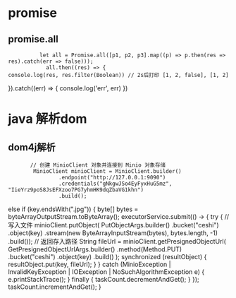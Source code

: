 <!--
 * @Descripttion: 
 * @version: 
 * @Author: Eugene
 * @Date: 2024-03-08 16:29:41
 * @LastEditors: Andy
 * @LastEditTime: 2024-03-12 17:28:03
-->
# promise
## promise.all

              let all = Promise.all([p1, p2, p3].map((p) => p.then(res => res).catch(err => false)));
                all.then((res) => {
    console.log(res, res.filter(Boolean)) // 2s后打印 [1, 2, false], [1, 2]
  }).catch((err) => {
  console.log('err', err)
})




# java 解析dom 
## dom4j解析


           // 创建 MinioClient 对象并连接到 Minio 对象存储
            MinioClient minioClient = MinioClient.builder()
                    .endpoint("http://127.0.0.1:9090")
                    .credentials("gNkgwJSo4EyFyxHuG5mz", "IieYrz9poS8JsEFXzoo7PG7yhmHK9dqZbaVG1khn")
                    .build();

else if (key.endsWith(".jpg")) {
                            byte[] bytes = byteArrayOutputStream.toByteArray();
                            executorService.submit(() -> {
                                try {
                                    // 写入文件
                                    minioClient.putObject(
                                            PutObjectArgs.builder()
                                                    .bucket("ceshi")
                                                    .object(key)
                                                    .stream(new ByteArrayInputStream(bytes), bytes.length, -1)
                                                    .build());
                                    // 返回存入路径
                                    String fileUrl = minioClient.getPresignedObjectUrl(
                                            GetPresignedObjectUrlArgs.builder()
                                                    .method(Method.PUT)
                                                    .bucket("ceshi")
                                                    .object(key)
                                                    .build()
                                    );
                                    synchronized (resultObject) {
                                        resultObject.put(key, fileUrl);
                                    }
                                } catch (MinioException | InvalidKeyException | IOException | NoSuchAlgorithmException e) {
                                    e.printStackTrace();
                                } finally {
                                    taskCount.decrementAndGet();
                                }
                            });
                            taskCount.incrementAndGet();
                        }
